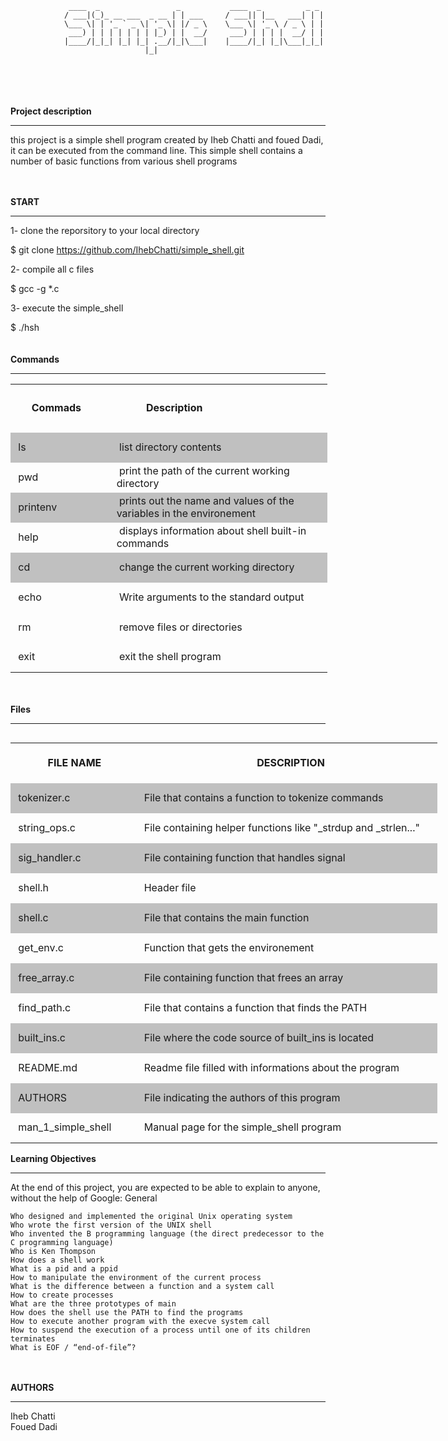 ```
 			 ____  _                 _       	 ____  _    	  _ _ 
			/ ___|(_)_ __ ___  _ __ | | ___  	/ ___|| |__   ___| | |
			\___ \| | '_ ` _ \| '_ \| |/ _ \ 	\___ \| '_ \ / _ \ | |
			 ___) | | | | | | | |_) | |  __/ 	 ___) | | | |  __/ | |
			|____/|_|_| |_| |_| .__/|_|\___| 	|____/|_| |_|\___|_|_|
			                  |_|                                  

```
<br>
<br>
<br>
<br>
<strong>Project description</strong>

<hr>

this project is a simple shell program created by Iheb Chatti and foued Dadi, it can be executed from the command line. This simple shell contains a number of basic functions from various shell programs
<br>
<br>
<br>

<strong>START</strong>

<hr>

1- clone the reporsitory to your local directory

$ git clone https://github.com/IhebChatti/simple_shell.git

2- compile all c files

$ gcc -g *.c


3- execute the simple_shell

 $ ./hsh
<br>
<br>
<br>
<strong> Commands </strong>

<hr>


<table style="width: 507px;">
<tbody>
<tr style="height: 77px;">
<td style="width: 188px; height: 77px;">&nbsp; &nbsp; &nbsp;<strong>&nbsp;Commads</strong></td>
<td style="width: 494px; height: 77px;">&nbsp; &nbsp; &nbsp; &nbsp; &nbsp; &nbsp;<strong>Description</strong></td>
</tr>
<tr style="height: 48px;background-color:#C0C0C0">
<td style="width: 188px; height: 48px;">&nbsp;ls</td>
<td style="width: 494px; height: 48px;">&nbsp;list directory contents</td>
</tr>
<tr style="height: 48px;">
<td style="width: 188px; height: 48px;">&nbsp;pwd</td>
<td style="width: 494px; height: 48px;">&nbsp;print the path of the current working directory</td>
</tr>
<tr style="height: 48px;background-color:#C0C0C0">
<td style="width: 137px; height: 48px;">&nbsp;printenv</td>
<td style="width: 369px; height: 48px;">&nbsp;prints out the name and values of the variables in the environement</td>
</tr>
<tr style="height: 48px;">
<td style="width: 137px; height: 48px;">&nbsp;help</td>
<td style="width: 369px; height: 48px;">&nbsp;displays information about shell built-in commands</td>
</tr>
<tr style="height: 48px;background-color:#C0C0C0">
<td style="width: 137px; height: 48px;">&nbsp;cd</td>
<td style="width: 369px; height: 48px;">&nbsp;change the current working directory</td>
</tr>
<tr style="height: 48px;">
<td style="width: 137px; height: 48px;">&nbsp;echo</td>
<td style="width: 369px; height: 48px;">&nbsp;Write arguments to the standard output</td>
</tr>
<tr style="height: 48px;">
<td style="width: 137px; height: 48px;">&nbsp;rm</td>
<td style="width: 369px; height: 48px;">&nbsp;remove files or directories</td>
</tr>
<tr style="height: 48px;">
<td style="width: 137px; height: 48px;">&nbsp;exit</td>
<td style="width: 369px; height: 48px;">&nbsp;exit the shell program</td>
</tr>
</tbody>
</table>
<br>
<br>
<strong> Files </strong>

<hr>


<table style="width: 683px; float: left;">
<tbody>
<tr style="height: 64px;">
<td style="width: 188px; height: 64px;">&nbsp; &nbsp; &nbsp; &nbsp; &nbsp; &nbsp; <strong>FILE NAME</strong>&nbsp;</td>
<td style="width: 494px; height: 64px;">&nbsp; &nbsp; &nbsp; &nbsp; &nbsp; &nbsp; &nbsp; &nbsp; &nbsp; &nbsp; &nbsp; &nbsp; &nbsp; &nbsp; &nbsp; &nbsp; &nbsp; &nbsp; &nbsp; &nbsp; &nbsp; &nbsp;<strong>DESCRIPTION</strong></td>
</tr>
<tr style="height: 48px;background-color:#C0C0C0">
<td style="width: 188px; height: 48px;">&nbsp;tokenizer.c</td>
<td style="width: 494px; height: 48px;">&nbsp;File that contains a function to tokenize commands</td>
</tr>
<tr style="height: 48px;">
<td style="width: 188px; height: 48px;">&nbsp;string_ops.c</td>
<td style="width: 494px; height: 48px;">&nbsp;File containing helper functions like "_strdup and _strlen..."</td>
</tr>
<tr style="height: 48px;background-color:#C0C0C0">
<td style="width: 188px; height: 48px;">&nbsp;sig_handler.c</td>
<td style="width: 494px; height: 48px;">&nbsp;File containing function that handles signal</td>
</tr>
<tr style="height: 48px;">
<td style="width: 188px; height: 48px;">&nbsp;shell.h&nbsp;</td>
<td style="width: 494px; height: 48px;">&nbsp;Header file&nbsp;</td>
</tr>
<tr style="height: 48px;background-color:#C0C0C0">
<td style="width: 188px; height: 48px;">&nbsp;shell.c</td>
<td style="width: 494px; height: 48px;">&nbsp;File that contains the main function&nbsp;</td>
</tr>
<tr style="height: 48px;">
<td style="width: 188px; height: 48px;">&nbsp;get_env.c</td>
<td style="width: 494px; height: 48px;">&nbsp;Function that gets the environement&nbsp;&nbsp;</td>
</tr>
<tr style="height: 48px;background-color:#C0C0C0">
<td style="width: 188px; height: 48px;">&nbsp;free_array.c</td>
<td style="width: 494px; height: 48px;">&nbsp;File containing function that frees an array</td>
</tr>
<tr style="height: 48px;">
<td style="width: 188px; height: 48px;">&nbsp;find_path.c</td>
<td style="width: 494px; height: 48px;">&nbsp;File that contains a function that finds the PATH</td>
</tr>
<tr style="height: 48px;background-color:#C0C0C0">
<td style="width: 188px; height: 48px;">&nbsp;built_ins.c</td>
<td style="width: 494px; height: 48px;">&nbsp;File where the code source of built_ins is located</td>
</tr>
<tr style="height: 48px;">
<td style="width: 188px; height: 48px;">&nbsp;README.md</td>
<td style="width: 494px; height: 48px;">&nbsp;Readme file filled with informations about the program</td>
</tr>
<tr style="height: 48px;background-color:#C0C0C0">
<td style="width: 188px; height: 48px;">&nbsp;AUTHORS</td>
<td style="width: 494px; height: 48px;">&nbsp;File indicating the authors of this program&nbsp;</td>
</tr>
<tr style="height: 48px;">
<td style="width: 188px; height: 48px;">&nbsp;man_1_simple_shell</td>
<td style="width: 494px; height: 48px;">&nbsp;Manual page for the simple_shell program</td>
</tr>
</tbody>
</table>
<br>
<br>
<strong> Learning Objectives </strong>

<hr>

At the end of this project, you are expected to be able to explain to anyone, without the help of Google:
General

    Who designed and implemented the original Unix operating system
    Who wrote the first version of the UNIX shell
    Who invented the B programming language (the direct predecessor to the C programming language)
    Who is Ken Thompson
    How does a shell work
    What is a pid and a ppid
    How to manipulate the environment of the current process
    What is the difference between a function and a system call
    How to create processes
    What are the three prototypes of main
    How does the shell use the PATH to find the programs
    How to execute another program with the execve system call
    How to suspend the execution of a process until one of its children terminates
    What is EOF / “end-of-file”?
<br>
<br>
<strong>AUTHORS</strong>

<hr>

Iheb Chatti<br/>
Foued Dadi